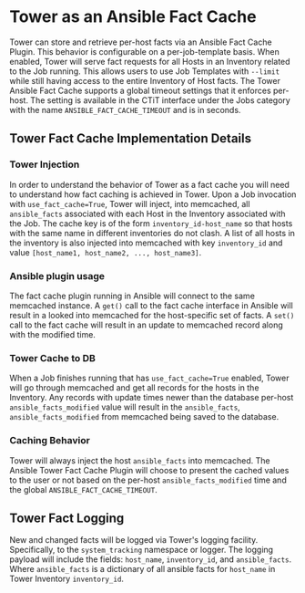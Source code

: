 # Tower as an Ansible Fact Cache
Tower can store and retrieve per-host facts via an Ansible Fact Cache Plugin. This behavior is configurable on a per-job-template basis. When enabled, Tower will serve fact requests for all Hosts in an Inventory related to the Job running. This allows users to use Job Templates with `--limit` while still having access to the entire Inventory of Host facts. The Tower Ansible Fact Cache supports a global timeout settings that it enforces per-host. The setting is available in the CTiT interface under the Jobs category with the name `ANSIBLE_FACT_CACHE_TIMEOUT` and is in seconds.

## Tower Fact Cache Implementation Details
### Tower Injection
In order to understand the behavior of Tower as a fact cache you will need to understand how fact caching is achieved in Tower. Upon a Job invocation with `use_fact_cache=True`, Tower will inject, into memcached, all `ansible_facts` associated with each Host in the Inventory associated with the Job. The cache key is of the form `inventory_id-host_name` so that hosts with the same name in different inventories do not clash. A list of all hosts in the inventory is also injected into memcached with key `inventory_id` and value `[host_name1, host_name2, ..., host_name3]`.

### Ansible plugin usage
The fact cache plugin running in Ansible will connect to the same memcached instance. A `get()` call to the fact cache interface in Ansible will result in a looked into memcached for the host-specific set of facts. A `set()` call to the fact cache will result in an update to memcached record along with the modified time.

### Tower Cache to DB
When a Job finishes running that has `use_fact_cache=True` enabled, Tower will go through memcached and get all records for the hosts in the Inventory. Any records with update times newer than the database per-host `ansible_facts_modified` value will result in the `ansible_facts`, `ansible_facts_modified` from memcached being saved to the database.

### Caching Behavior
Tower will always inject the host `ansible_facts` into memcached. The Ansible Tower Fact Cache Plugin will choose to present the cached values to the user or not based on the per-host `ansible_facts_modified` time and the global `ANSIBLE_FACT_CACHE_TIMEOUT`.

## Tower Fact Logging
New and changed facts will be logged via Tower's logging facility. Specifically, to the `system_tracking` namespace or logger. The logging payload will include the fields: `host_name`, `inventory_id`, and `ansible_facts`. Where `ansible_facts` is a dictionary of all ansible facts for `host_name` in Tower Inventory `inventory_id`. 

